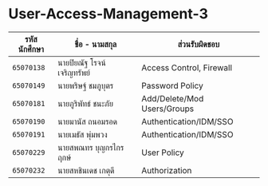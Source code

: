 # User-Access-Management-3
| รหัสนักศึกษา | ชื่อ - นามสกุล | ส่วนรับผิดชอบ 
| --- | --- | --- |
| `65070138` | นายปิยณัฐ โรจน์เจริญทรัพย์ | Access Control, Firewall
| `65070149` | นายพริษฐ์ ชมภูบุตร | Password Policy
| `65070181` | นายภูริพัทธ์ ชนะภัย | Add/Delete/Mod Users/Groups
| `65070190` | นายมานัส ถนอมรอด | Authentication/IDM/SSO
| `65070191` | นายเมธัส พุ่มพวง | Authentication/IDM/SSO
| `65070229` | นายสพณทร บุญกรไกรฤกษ์ | User Policy
| `65070232` | นายสหชินเดช เกตุดี | Authorization

